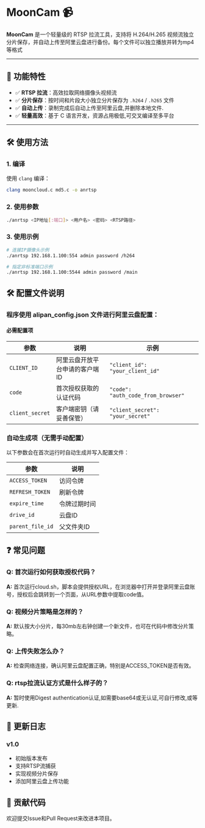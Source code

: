 # MoonCam 📹

**MoonCam** 是一个轻量级的 RTSP 拉流工具，支持将 H.264/H.265 视频流独立分片保存，并自动上传至阿里云盘进行备份。每个文件可以独立播放并转为mp4等格式

---

## 🚀 功能特性

- ✅ **RTSP 拉流**：高效拉取网络摄像头视频流
- ✅ **分片保存**：按时间和片段大小独立分片保存为 `.h264` / `.h265` 文件
- ✅ **自动上传**：录制完成后自动上传至阿里云盘,并删除本地文件.
- ✅ **轻量高效**：基于 C 语言开发，资源占用极低,可交叉编译至多平台

---

## 🛠 使用方法

### 1. 编译

使用 `clang` 编译：

```bash
clang mooncloud.c md5.c -o anrtsp
```
### 2. 使用参数
```bash
./anrtsp <IP地址[:端口]> <用户名> <密码> <RTSP路径>
```
### 3. 使用示例
```bash
# 连接IP摄像头示例
./anrtsp 192.168.1.100:554 admin password /h264

# 指定非标准端口示例
./anrtsp 192.168.1.100:5544 admin password /main
```
## 🛠 配置文件说明
### 程序使用 alipan_config.json 文件进行阿里云盘配置：
#### 必需配置项

| 参数 | 说明 | 示例 |
|------|------|------|
| `CLIENT_ID` | 阿里云盘开放平台申请的客户端ID | `"client_id": "your_client_id"` |
| `code` | 首次授权获取的认证代码 | `"code": "auth_code_from_browser"` |
| `client_secret` | 客户端密钥（请妥善保管） | `"client_secret": "your_secret"` |

### 自动生成项（无需手动配置）

以下参数会在首次运行时自动生成并写入配置文件：

| 参数 | 说明 |
|------|------|
| `ACCESS_TOKEN` | 访问令牌 |
| `REFRESH_TOKEN` | 刷新令牌 |
| `expire_time` | 令牌过期时间 |
| `drive_id` | 云盘ID |
| `parent_file_id` | 父文件夹ID |


## ❓ 常见问题

### Q: 首次运行如何获取授权代码？
**A:** 首次运行cloud.sh，脚本会提供授权URL，在浏览器中打开并登录阿里云盘账号，授权后会跳转到一个页面，从URL参数中提取code值。

### Q: 视频分片策略是怎样的？
**A:** 默认按大小分片，每30mb左右钟创建一个新文件，也可在代码中修改分片策略。

### Q: 上传失败怎么办？
**A:** 检查网络连接，确认阿里云盘配置正确，特别是ACCESS_TOKEN是否有效。

### Q: rtsp拉流认证方式是什么样子的？
**A:** 暂时使用Digest authentication认证,如需要base64或无认证,可自行修改,或等更新.

## 📝 更新日志

### v1.0
- 初始版本发布
- 支持RTSP流捕获
- 实现视频分片保存
- 添加阿里云盘上传功能



## 🤝 贡献代码

欢迎提交Issue和Pull Request来改进本项目。
